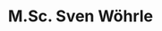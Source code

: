---
title: "M.Sc. Sven Wöhrle"
titles: "M.Sc."
firstname: "Sven"
lastname: "Wöhrle"
role: "Research Coordinator / PhD Student"
research-interests:
description: "Sven Wöhrle is the coordinator of the research focus Research Knowledge Discovery. He is responsible for the organization of the research focus and writes proposals, organizes meetings like the Research Colloquium and is in charge of the research data management.<!--more--> Furthermore he is a research associate and PhD Student as part of the team led by Prof. Dr. Gernot Heisenberg. With his geographical background he is researching food security in the Femoz program from a data analytic point of view, using socioeconomic, health and remote sensing data. With the ASA exchange program he participated in the Prefect-project focusing on food security at the Horn of Africa in 2019."
contact:
  address: "1"
  phone: "2"
  fax: "3"
  mail: "4"
social_media:
  linkedin: "abc"
  twitter: "abc"
  researchgate: "abc"
links:
  th-koeln: https://www.th-koeln.de/personen/sven.woehrle/
---